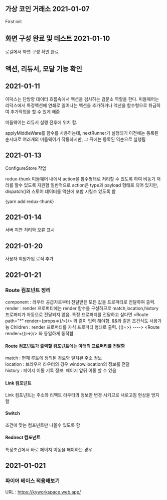 ## 가상 코인 거래소 2021-01-07

First init

## 화면 구성 완료 및 테스트 2021-01-10

로컬에서 화면 구성 확인 완료

## 액션, 리듀서, 모달 기능 확인

## 2021-01-11

이덕스는 단방향 데이터 흐름속에서 액션을 검사하는 검문소 역할을 한다.
미들웨어는 리덕스에서 특정액션에 연쇄로 일어나는 액션을 추가하거나 액션을 함수형으로 취급하여
추가작업을 할 수 있게 해줌

미들웨어는 리듀서 실행 전후에 위치 함.

applyMiddleWare를 함수를 사용하는데,
nextRunner가 실행되기 이전에는 등록된 순서대로 여러개의 미들웨어가 작동하지만,
그 뒤에는 등록된 역순으로 실행됨

## 2021-01-13

ConfigureStore 작업

redux-thunk
미들웨어 내에서 action을 함수형태로 처리할 수 있도록 하여 비동기 처리를 할수 있도록 지원함
일반적으로 action은 type과 payload 형태로 되어 있지만, dispatch()와 스토어 데이터를 액션에 포함 시킬수 있도록 함

{yarn add redux-thunk}
## 2021-01-14
서버 지연 처리와 오류 표시
## 2021-01-20

사용자 회원가입 로직 추가

## 2021-01-21
### Route 컴포넌트 정리  
component : 라우터 공급자로부터 전달받은 모든 값을 프로퍼티로 전달하여 출력.  
render : render 프로퍼티에는 render 함수를 구성하므로 match,location,history 프로퍼티가 자동으로 전달되지 않음. 특정 프로퍼티를 전달하고 싶다면
<Route path="*" render={props=><MyComponent url={props.match.url}/>}/>}/> 와 같이 입력 해야함. &&와 같은 조건식도 사용가능
Children : render 프로퍼티를 자식 프로퍼티 형태로 출력. 
<Route>{()=><MyComponent/>}</Route> ----> <Route render={()=><MyComponent/>}/> 와 동일하게 동작함
  
#### Route 컴포넌트가 출력할 컴포넌트에는 아래의 프로퍼티를 전달함
match : 현재 루트에 정의된 경로와 일치된 주소 정보  
location : 브라우저 라우터의 경우 window.location의 정보를 전달  
history : 페이지 이동 기록 정보. 페이지 앞뒤 이동 할 수 있음

#### Link 컴포넌트
Link 컴포넌트는 주소와 리액트 라우터의 정보만 변경 시키므로 새로고침 현상을 방지함
#### Switch  
조건에 맞는 컴포넌트만 나올수 있도록 함

#### Redirect 컴포넌트
특정조건에서 바로 페이지 이동을 해야하는 경우

## 2021-01-021
### 파이어 베이스 적용해보기
URL : https://kyworkspace.web.app/
